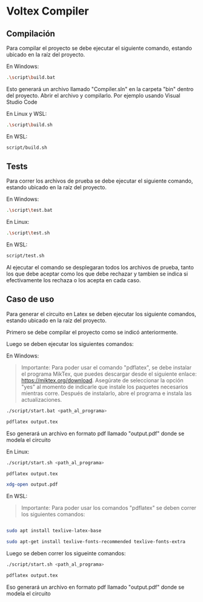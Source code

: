 # Voltex Compiler

## Compilación

Para compilar el proyecto se debe ejecutar el siguiente comando, estando ubicado en la raíz del proyecto.

En Windows:
```sh
.\script\build.bat
```
Esto generará un archivo llamado "Compiler.sln" en la carpeta "bin" dentro del proyecto. 
Abrir el archivo y compilarlo. Por ejemplo usando Visual Studio Code

En Linux y WSL:

```sh
.\script\build.sh
```
En WSL:
```sh
script/build.sh
```
## Tests

Para correr los archivos de prueba se debe ejecutar el siguiente comando, estando ubicado en la raíz del proyecto.

En Windows:
```sh
.\script\test.bat
```

En Linux:
```sh
.\script\test.sh
```

En WSL:
```sh
script/test.sh
```
Al ejecutar el comando se desplegaran todos los archivos de prueba, tanto los que debe aceptar como los que debe rechazar y tambien se indica si efectivamente los rechaza o los acepta en cada caso.

## Caso de uso

Para generar el circuito en Latex se deben ejecutar los siguiente comandos, estando ubicado en la raíz del proyecto.

Primero se debe compilar el proyecto como se indicó anteriormente.

Luego se deben ejecutar los siguientes comandos:

En Windows:

>Importante: Para poder usar el comando "pdflatex", se debe instalar el programa MikTex, que puedes descargar desde el siguiente enlace: https://miktex.org/download. 
Asegúrate de seleccionar la opción "yes" al momento de indicarle que instale los paquetes necesarios mientras corre. 
Después de instalarlo, abre el programa e instala las actualizaciones.

```sh
./script/start.bat <path_al_programa>
```
```sh
pdflatex output.tex
```
Eso generará un archivo en formato pdf llamado "output.pdf" donde se modela el circuito

En Linux:

```sh
./script/start.sh <path_al_programa>
```
```sh
pdflatex output.tex
```
```sh
xdg-open output.pdf
```
En WSL:
>Importante: Para poder usar los comandos "pdflatex" se deben correr los siguientes comandos:
```sh

sudo apt install texlive-latex-base
```
```sh
sudo apt-get install texlive-fonts-recommended texlive-fonts-extra
```
Luego se deben correr los sigueinte comandos:
```sh
./script/start.sh <path_al_programa>
```
```sh
pdflatex output.tex
```
Eso generará un archivo en formato pdf llamado "output.pdf" donde se modela el circuito
